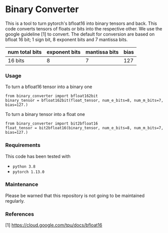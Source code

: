 # Binary Converter

This is a tool to turn pytorch's bfloat16 into binary tensors and back.
This code converts tensors of floats or bits into the respective other.
We use the google guideline [1] to convert. The default for conversion 
are based on bfloat 16 bit; 1 sign bit, 8 exponent bits and 7 mantissa bits.

|num total bits    | exponent bits |  mantissa bits   |    bias |
|------------|-------------------|-------------------|-------------------|  
|    16 bits  |        8       |      7     |        127|

### Usage

To turn a bfloat16 tensor into a binary one

    from binary_converter import bfloat162bit
    binary_tensor = bfloat162bit(float_tensor, num_e_bits=8, num_m_bits=7, bias=127.)

To turn a binary tensor into a float one

    from binary_converter import bit2bfloat16
    float_tensor = bit2bfloat16(binary_tensor, num_e_bits=8, num_m_bits=7, bias=127.)


### Requirements

This code has been tested with
-   `python 3.8`
-   `pytorch 1.13.0`

### Maintenance

Please be warned that this repository is not going to be maintained regularly.


### References

[1] https://cloud.google.com/tpu/docs/bfloat16
